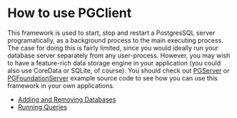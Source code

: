 

# How to use PGClient

This framework is used to start, stop and restart a PostgresSQL server programatically, as a background process to the main executing process. The case for doing this is fairly limited, since you would ideally run your database server separately from any user-process. However, you may wish to 
have a feature-rich data storage engine in your application (you could also use CoreData or SQLite, of course). You should check out [PGServer](pgserver.md) or 
[PGFoundationServer](pgfoundationserver.md) example source code to see how you can use this framework in your own applications.

 * [Adding and Removing Databases](Databases.md)
 * [Running Queries](Queries.md)
